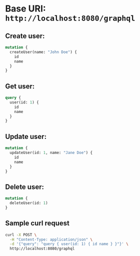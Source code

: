 # Base URI: `http://localhost:8080/graphql`

## Create user:

```graphql
mutation {
  createUser(name: "John Doe") {
    id
    name
  }
}
```

## Get user:

```graphql
query {
  user(id: 1) {
    id
    name
  }
}
```


## Update user:

```graphql
mutation {
  updateUser(id: 1, name: "Jane Doe") {
    id
    name
  }
}
```

## Delete user:

```graphql
mutation {
  deleteUser(id: 1)
}
```


## Sample curl request

```bash
curl -X POST \
  -H "Content-Type: application/json" \
  -d '{"query": "query { user(id: 1) { id name } }"}' \
  http://localhost:8080/graphql
```
